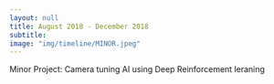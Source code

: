 ```yaml
---
layout: null
title: August 2018 - December 2018
subtitle:
image: "img/timeline/MINOR.jpeg"
---
```

Minor Project: Camera tuning AI using Deep Reinforcement leraning
